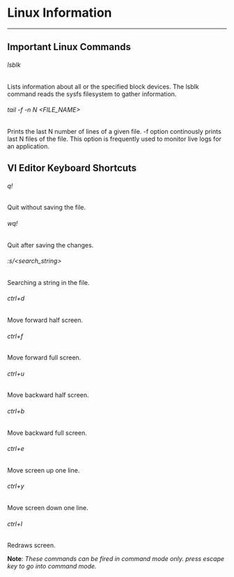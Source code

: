 # Linux Information
-------------------

## Important Linux Commands

###### lsblk
Lists information about all or the specified block devices. The lsblk command reads the sysfs filesystem to gather information.

###### tail -f -n N <FILE_NAME>
Prints the last N number of lines of a given file. -f option continously prints last N files of the file. This option is frequently used to monitor live logs for an application.

## VI Editor Keyboard Shortcuts
###### q!
Quit without saving the file.

###### wq!
Quit after saving the changes.

###### :s/<search_string>
Searching a string in the file.

###### ctrl+d
Move forward half screen.

###### ctrl+f
Move forward full screen.

###### ctrl+u
Move backward half screen.

###### ctrl+b
Move backward full screen.

###### ctrl+e
Move screen up one line.

###### ctrl+y
Move screen down one line.

###### ctrl+I
Redraws screen.

**Note**: _These commands can be fired in command mode only. press _escape_ key to go into command mode._
